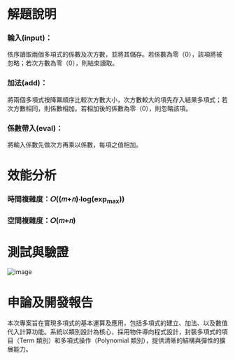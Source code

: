# 解題說明
### 輸入(input)：
依序讀取兩個多項式的係數及次方數，並將其儲存。若係數為零（0），該項將被忽略；若次方數為零（0），則結束讀取。

### 加法(add)：
將兩個多項式按降冪順序比較次方數大小，次方數較大的項先存入結果多項式；若次方數相同，則係數相加。若相加後的係數為零（0），則忽略該項。

### 係數帶入(eval)：
將輸入係數先做次方再乘以係數，每項之值相加。

# 效能分析
### 時間複雜度：𝑂((𝑚+𝑛)⋅log(exp<sub>max</sub>))
### 空間複雜度：𝑂(𝑚+𝑛)

# 測試與驗證
![image](https://github.com/user-attachments/assets/430e0736-c71c-4d9b-a04f-a55e25399747)

# 申論及開發報告 
本次專案旨在實現多項式的基本運算及應用，包括多項式的建立、加法、以及數值代入計算功能。系統以類別設計為核心，採用物件導向程式設計，封裝多項式的項目（Term 類別）和多項式操作（Polynomial 類別），提供清晰的結構與彈性的擴展能力。
